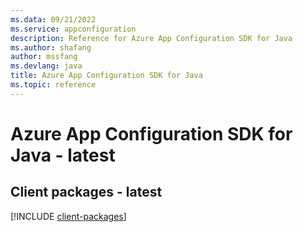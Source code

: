 ```yaml
---
ms.data: 09/21/2022
ms.service: appconfiguration
description: Reference for Azure App Configuration SDK for Java
ms.author: shafang
author: mssfang
ms.devlang: java
title: Azure App Configuration SDK for Java
ms.topic: reference
---
```

# Azure App Configuration SDK for Java - latest

## Client packages - latest
[!INCLUDE [client-packages](app-configuration-client-index.md)]